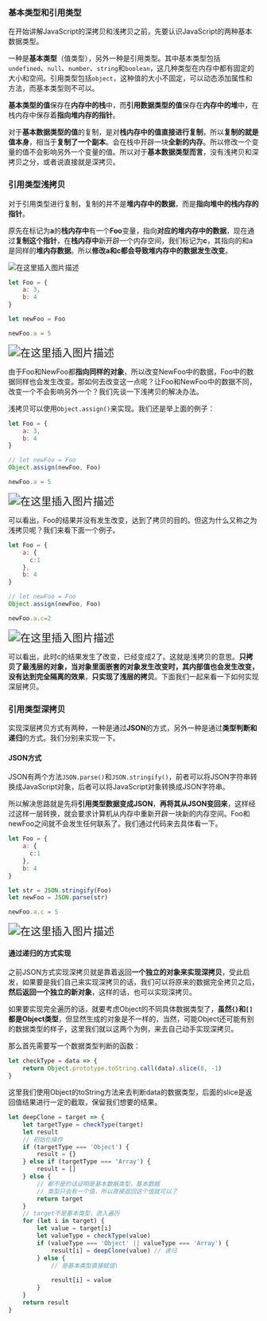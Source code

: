 ### 基本类型和引用类型

在开始讲解JavaScript的深拷贝和浅拷贝之前，先要认识JavaScript的两种基本数据类型。

一种是**基本类型**（值类型），另外一种是引用类型。其中基本类型包括`undefined`、`null`、`number`、`string`和`boolean`，这几种类型在内存中都有固定的大小和空间。引用类型包括`object`，这种值的大小不固定，可以动态添加属性和方法，而基本类型则不可以。

**基本类型的值**保存在**内存中的栈**中，而**引用数据类型的值**保存在**内存中的堆**中，在栈内存中保存着**指向堆内存的指针**。

对于**基本数据类型的值**的复制，是对**栈内存中的值直接进行复制**，所以**复制的就是值本身**，相当于**复制了一个副本**。会在栈中开辟一块**全新的内存**。所以修改一个变量的值不会影响另外一个变量的值。所以对于**基本数据类型而言**，没有浅拷贝和深拷贝之分，或者说直接就是深拷贝。

### 引用类型浅拷贝

对于引用类型进行复制，复制的并不是**堆内存中的数据**，而是**指向堆中的栈内存的指针**。

原先在标记为**a**的**栈内存中**有一个**Foo**变量，指向**对应的堆内存中的数据**，现在通过**复制这个指针**，在**栈内存中**新开辟一个内存空间，我们标记为**c**，其指向的和a是同样的**堆内存数据**。所以**修改a和c都会导致堆内存中的数据发生改变**。

![在这里插入图片描述](https://img-blog.csdnimg.cn/20201030105506131.png#pic_center)

```js
let Foo = {
    a: 3,
    b: 4
}

let newFoo = Foo

newFoo.a = 5
```

<img src="https://img-blog.csdnimg.cn/20201030114215478.png#pic_center" alt="在这里插入图片描述" style="zoom:150%;" />

由于Foo和NewFoo都**指向同样的对象**，所以改变NewFoo中的数据，Foo中的数据同样也会发生改变。那如何去改变这一点呢？让Foo和NewFoo中的数据不同，改变一个不会影响另外一个？我们先谈一下浅拷贝的解决办法。

浅拷贝可以使用`Object.assign()`来实现。我们还是举上面的例子：

```js
let Foo = {
    a: 3,
    b: 4
}

// let newFoo = Foo
Object.assign(newFoo, Foo)

newFoo.a = 5
```

<img src="https://img-blog.csdnimg.cn/20201030145649698.png#pic_center" alt="在这里插入图片描述" style="zoom:150%;" />

可以看出，Foo的结果并没有发生改变，达到了拷贝的目的。但这为什么又称之为浅拷贝呢？我们来看下面一个例子。

```js
let Foo = {
    a: {
      c:1
    },
    b: 4
}

// let newFoo = Foo
Object.assign(newFoo, Foo)

newFoo.a.c=2
```

<img src="https://img-blog.csdnimg.cn/20201030150040739.png#pic_center" alt="在这里插入图片描述" style="zoom:150%;" />

可以看出，此时c的结果发生了改变，已经变成2了。这就是浅拷贝的意思。**只拷贝了最浅层的对象，当对象里面嵌套的对象发生改变时，其内部值也会发生改变，没有达到完全隔离的效果**，**只实现了浅层的拷贝**。下面我们一起来看一下如何实现深层拷贝。

### 引用类型深拷贝

实现深层拷贝方式有两种，一种是通过**JSON**的方式，另外一种是通过**类型判断和递归**的方式。我们分别来实现一下。

#### JSON方式

JSON有两个方法`JSON.parse()`和`JSON.stringify()`，前者可以将JSON字符串转换成JavaScript对象，后者可以将JavaScript对象转换成JSON字符串。

所以解决思路就是先将**引用类型数据变成JSON**，**再将其从JSON变回来**，这样经过这样一层转换，就会要求计算机从内存中重新开辟一块新的内存空间。Foo和newFoo之间就不会发生任何联系了。我们通过代码来去具体看一下。

```js
let Foo = {
    a: {
      c:1
    },
    b: 4
}

let str = JSON.stringify(Foo)
let newFoo = JSON.parse(str)

newFoo.a.c = 5
```

<img src="https://img-blog.csdnimg.cn/20201030152230770.png#pic_center" alt="在这里插入图片描述" style="zoom:150%;" />

#### 通过递归的方式实现

之前JSON方式实现深拷贝就是靠着返回**一个独立的对象来实现深拷贝**，受此启发，如果要是我们自己来实现深拷贝的话，我们可以将原来的数据完全拷贝之后，**然后返回一个独立的新对象**，这样的话，也可以实现深拷贝。

如果要实现完全遍历的话，就要考虑Object的不同具体数据类型了，**虽然`{}`和`[]`都是Object类型**，但显然生成的对象是不一样的，当然，可能Object还可能有别的数据类型的样子，这里我们就以这两个为例，来去自己动手实现深拷贝。

那么首先需要写一个数据类型判断的函数：

```js
let checkType = data => {
    return Object.prototype.toString.call(data).slice(8, -1)
}
```

这里我们使用Object的toString方法来去判断data的数据类型，后面的slice是返回值结果进行一定的截取，保留我们想要的结果。

```js
let deepClone = target => {
    let targetType = checkType(target)
    let result
    // 初始化操作
    if (targetType === 'Object') {
        result = {}
    } else if (targetType === 'Array') {
        result = []
    } else {
        // 都不是的话证明是基本数据类型，基本数据
        // 类型只会有一个值，所以直接返回这个值就可以了
        return target
    }
    // target不是基本类型，进入遍历
    for (let i in target) {
        let value = target[i]
        let valueType = checkType(value)
        if (valueType === 'Object' || valueType === 'Array') {
            result[i] = deepClone(value) // 递归
        } else {
            // 是基本类型直接赋值\
            
            result[i] = value
        }
    }
    return result
}
```




















